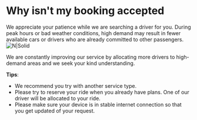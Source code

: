 <h1>Why isn't my booking accepted</h1>

We appreciate your patience while we are searching a driver for you.
During peak hours or bad weather conditions, high demand may result in fewer available cars or drivers who are already committed to other passengers.
![N|Solid](https://static-qup.s3.us-west-1.amazonaws.com/gif/searching-driver.png)

We are constantly improving our service by allocating more drivers to high-demand areas and we seek your kind understanding.

**Tips**:
- We recommend you try with another service type.
- Please try to reserve your ride when you already have plans. One of our driver will be allocated to your ride.
- Please make sure your device is in stable internet connection so that you get updated of your request.
